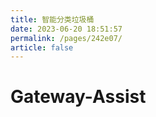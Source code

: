 ```yaml
---
title: 智能分类垃圾桶
date: 2023-06-20 18:51:57
permalink: /pages/242e07/
article: false
---
```

# Gateway-Assist

